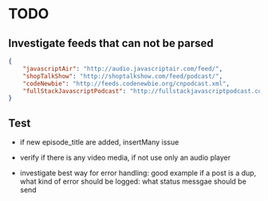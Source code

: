 # TODO

## Investigate feeds that can not be parsed

```json
{
	"javascriptAir": "http://audio.javascriptair.com/feed/",
	"shopTalkShow": "http://shoptalkshow.com/feed/podcast/",
	"codeNewbie": "http://feeds.codenewbie.org/cnpodcast.xml",
	"fullStackJavascriptPodcast": "http://fullstackjavascriptpodcast.com/feed/podcast/"
}
```

## Test
- if new episode_title are added, insertMany issue
 
- verify if there is any video media, if not use only an audio player

- investigate best way for error handling: good example if a post is a dup, what kind of error should be logged: what status messgae should be send 

